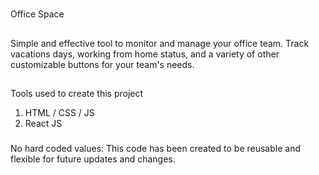 #

Office Space

##

Simple and effective tool to monitor and manage your office team.
Track vacations days, working from home status, and a variety of other customizable buttons for your team's needs.

##

Tools used to create this project

1. HTML / CSS / JS
2. React JS

###

No hard coded values: This code has been created to be reusable and flexible for future updates and changes.
